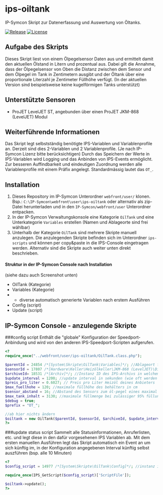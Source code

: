 # ips-oiltank
IP-Symcon Skript zur Datenerfassung und Auswertung von Öltanks.

[![Release](https://img.shields.io/github/release/florianprobst/ips-oiltank.svg?style=flat-square)](https://github.com/florianprobst/ips-oiltank/releases/latest)
[![License](https://img.shields.io/badge/license-LGPLv3-brightgreen.svg?style=flat-square)](https://github.com/florianprobst/ips-oiltank/blob/master/LICENSE)

## Aufgabe des Skripts
Dieses Skript liest von einem Ölpegelsensor Daten aus und ermittelt damit den aktuellen Ölstand in Litern und prozentual aus.
Dabei gilt die Annahme, dass der Ölpegelsensor von Oben die Distanz zwischen dem Sensor und dem Ölpegel im Tank in Zentimetern ausgibt und
der Öltank über eine proportionale Literzahl je Zentimeter Füllhöhe verfügt. 
(In der aktuellen Version sind beispielsweise keine kugelförmigen Tanks unterstützt)

## Unterstützte Sensoren
* ProJET LevelJET ST, angebunden über einen ProJET JKM-868 (LevelJET) Modul

## Weiterführende Informationen
Das Skript legt selbstständig benötigte IPS-Variablen und Variablenprofile an.
Derzeit sind dies 2-Variablen und 2 Variablenprofile. (Je nach IP-Symcon Lizenz bitte berücksichtigen)
Durch das Speichern der Werte in IPS-Variablen wird Logging und das Anbinden von IPS-Events ermöglicht.
Zur besseren Auffindbarkeit und eindeutigen Zuordnung werden alle Variablenprofile mit einem Präfix angelegt. 
Standardmässig lautet das `OT_`.

## Installation

1. Dieses Repository im IP-Symcon Unterordner `webfront/user/` klonen. Bsp.: `C:\IP-Symcon\webfront\user\ips-oiltank` oder alternativ als zip-Datei herunterladen und in den `IP-Symcon/webfront/user` Unterordner entpacken.
2. In der IP-Symcon Verwaltungskonsole eine Kategorie `OilTank` und eine Unterkategorie `Variables` erstellen (Namen und Ablageorte sind frei wählbar)
3. Unterhalb der Kategorie `OilTank` sind mehrere Skripte manuell anzulegen. Die anzulegenden Skripte befinden sich im Unterordner `ips-scripts` und können per copy&paste in die IPS-Console eingetragen werden. Alternativ sind die Skripte auch weiter unten direkt beschrieben.

#### Struktur in der IP-Symcon Console nach Installation
(siehe dazu auch Screenshot unten)
* OilTank (Kategorie)
* Variables (Kategorie)
* - diverse automatisch generierte Variablen nach erstem Ausführen
* Config (script)
* Update (script)

## IP-Symcon Console - anzulegende Skripte
###config script
Enthält die "globale" Konfiguration der Speedport-Anbindung und wird von den anderen IPS-Speedport-Scripten aufgerufen.
```php
<?
require_once("../webfront/user/ips-oiltank/OilTank.class.php");

$parentId = 24854 /*[System\Skripte\OilTank\Variables]*/; //Ablageort für erstellte Variablen
$sensorId = 17807 /*[Hardware\Keller\Heizölkeller\JKM-868 (LevelJET)\Distance]*/;   //sensordaten welche den gemessenen Ölpegel in cm angeben
$archiveId= 18531 /*[Archiv]*/; //Instanz ID des IPS-Archivs in welchem die Werte des Öltanks geloggt werden sollen.
$update_interval = 1200; //update interval in sekunden (wie oft werden die sensordaten ausgelesen und wie werden die daten aggregiert) Dieser Wert sollte dem Wert der Sensoraktualisierung entsprechen.
$preis_pro_liter = 0.6027; // Preis pro Liter Heizöl deines Anbieters
$max_fuellhohe = 120; //maximale füllhöhe des behälters in cm
$sensor_abstand = 16; //Abstand des Sensors zum öl-pegel eines maximal befüllten behälters
$max_tank_inhalt = 3130; //maximale füllmenge bei zulässiger 95% füllung des behälters (in meinem fall 95% meines 3300 liter tanks)
$debug = true;
$prefix = "OT_";

//ab hier nichts ändern
$oiltank = new OilTank($parentId, $sensorId, $archiveId, $update_interval, $preis_pro_liter, $max_fuellhohe, $max_tank_inhalt, $sensor_abstand, $prefix, $debug);
?>
```

###update status script
Sammelt alle Statusinformationen, Anruferlisten, etc. und legt diese in den dafür vorgesehenen IPS Variablen ab.
Mit dem ersten manuellen Ausführen legt das Skript automatisch ein Event an um sich künftig im, in der Konfiguration angegebenen
Interval künftig selbst auszführen (bsp. alle 10 Minuten)
```php
<?
$config_script = 14977 /*[System\Skripte\OilTank\Config]*/; //instanz id des ip-symcon config skripts

require_once(IPS_GetScript($config_script)['ScriptFile']);

$oiltank->update();
?>
```

